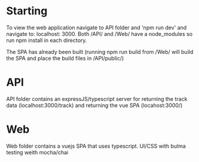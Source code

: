 # Starting
To view the web application navigate to API folder and 'npm run dev' and navigate to: localhost: 3000. 
Both /API/ and /Web/ have a node_modules so run npm install in each directory.

The SPA has already been built (running npm run build from /Web/ will build the SPA and place the build files in /API/public/)

# API
API folder contains an expressJS/typescript server for returning the track data (localhost:3000/track) and returning the vue SPA (locahost:3000/)

# Web
Web folder contains a vuejs SPA that uses typescript.
UI/CSS with bulma
testing weith mocha/chai
